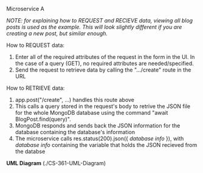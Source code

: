 Microservice A

_NOTE: for explaining how to REQUEST and RECIEVE data, viewing all blog posts is used as the example. This will look slightly different if you are creating a new post, but similar enough._
  
How to REQUEST data:
1. Enter all of the required attributes of the request in the form in the UI. In the case of a query (GET), no required attributes are needed/specified.
2. Send the request to retrieve data by calling the ".../create" route in the URL

How to RETRIEVE data:
1. app.post("/create", ...) handles this route above
2. This calls a query stored in the request's body to retrive the JSON file for the whole MongoDB database using the command "await BlogPost.find(query)".
3. MongoDB responds and sends back the JSON information for the database containing the database's information
4. The microservice calls res.status(200).json({ _database info_ }), with _database info_ containing the variable that holds the JSON recieved from the databse

**UML Diagram**
(./CS-361-UML-Diagram)
